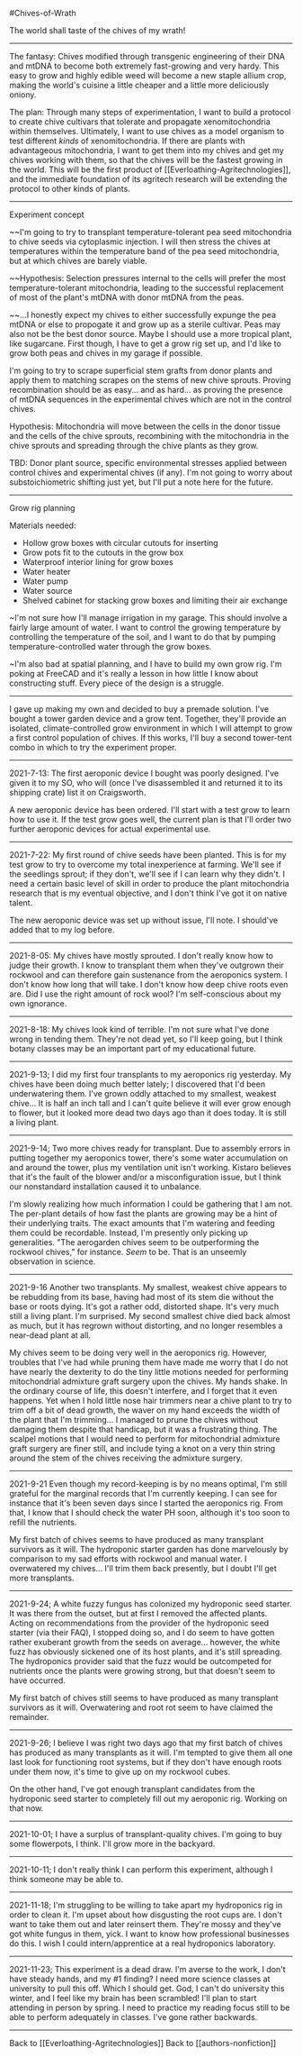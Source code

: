 #Chives-of-Wrath

The world shall taste of the chives of my wrath!

---
The fantasy:  Chives modified through transgenic engineering of their DNA and mtDNA to become both extremely fast-growing and very hardy.  This easy to grow and highly edible weed will become a new staple allium crop, making the world's cuisine a little cheaper and a little more deliciously oniony.

The plan:  Through many steps of experimentation, I want to build a protocol to create chive cultivars that tolerate and propagate xenomitochondria within themselves.  Ultimately, I want to use chives as a model organism to test different *kinds* of xenomitochondria.  If there are plants with advantageous mitochondria, I want to get them into my chives and get my chives working with them, so that the chives will be the fastest growing in the world.  This will be the first product of [[Everloathing-Agritechnologies]], and the immediate foundation of its agritech research will be extending the protocol to other kinds of plants.

---
Experiment concept

~~I'm going to try to transplant temperature-tolerant pea seed mitochondria to chive seeds via cytoplasmic injection.  I will then stress the chives at temperatures within the temperature band of the pea seed mitochondria, but at which chives are barely viable.

~~Hypothesis:  Selection pressures internal to the cells will prefer the most temperature-tolerant mitochondria, leading to the successful replacement of most of the plant's mtDNA with donor mtDNA from the peas.

~~...I honestly expect my chives to either successfully expunge the pea mtDNA or else to propogate it and grow up as a sterile cultivar.  Peas may also not be the best donor source.  Maybe I should use a more tropical plant, like sugarcane.  First though, I have to get a grow rig set up, and I'd like to grow both peas and chives in my garage if possible.

I'm going to try to scrape superficial stem grafts from donor plants and apply them to matching scrapes on the stems of new chive sprouts.  Proving recombination should be as easy... and as hard... as proving the presence of mtDNA sequences in the experimental chives which are not in the control chives.

Hypothesis:  Mitochondria will move between the cells in the donor tissue and the cells of the chive sprouts, recombining with the mitochondria in the chive sprouts and spreading through the chive plants as they grow.

TBD:  Donor plant source, specific environmental stresses applied between control chives and experimental chives (if any).  I'm not going to worry about substoichiometric shifting just yet, but I'll put a note here for the future.

---
Grow rig planning

Materials needed:
- Hollow grow boxes with circular cutouts for inserting 
- Grow pots fit to the cutouts in the grow box
- Waterproof interior lining for grow boxes
- Water heater
- Water pump
- Water source
- Shelved cabinet for stacking grow boxes and limiting their air exchange

~I'm not sure how I'll manage irrigation in my garage.  This should involve a fairly large amount of water.  I want to control the growing temperature by controlling the temperature of the soil, and I want to do that by pumping temperature-controlled water through the grow boxes.

~I'm also bad at spatial planning, and I have to build my own grow rig.  I'm poking at FreeCAD and it's really a lesson in how little I know about constructing stuff.  Every piece of the design is a struggle.

---
I gave up making my own and decided to buy a premade solution.  I've bought a tower garden device and a grow tent.  Together, they'll provide an isolated, climate-controlled grow environment in which I will attempt to grow a first control population of chives.  If this works, I'll buy a second tower-tent combo in which to try the experiment proper.

---
2021-7-13:
The first aeroponic device I bought was poorly designed.  I've given it to my SO, who will (once I've disassembled it and returned it to its shipping crate) list it on Craigsworth.

A new aeroponic device has been ordered.  I'll start with a test grow to learn how to use it.  If the test grow goes well, the current plan is that I'll order two further aeroponic devices for actual experimental use.

---
2021-7-22:
My first round of chive seeds have been planted.  This is for my test grow to try to overcome my total inexperience at farming.  We'll see if the seedlings sprout; if they don't, we'll see if I can learn why they didn't.  I need a certain basic level of skill in order to produce the plant mitochondria research that is my eventual objective, and I don't think I've got it on native talent.

The new aeroponic device was set up without issue, I'll note.  I should've added that to my log before.

---
2021-8-05:
My chives have mostly sprouted.  I don't really know how to judge their growth.  I know to transplant them when they've outgrown their rockwool and can therefore gain sustenance from the aeroponics system.  I don't know how long that will take.  I don't know how deep chive roots even are.  Did I use the right amount of rock wool?  I'm self-conscious about my own ignorance.

---
2021-8-18:
My chives look kind of terrible.  I'm not sure what I've done wrong in tending them.  They're not dead yet, so I'll keep going, but I think botany classes may be an important part of my educational future.

---
2021-9-13;
I did my first four transplants to my aeroponics rig yesterday.  My chives have been doing much better lately; I discovered that I'd been underwatering them.  I've grown oddly attached to my smallest, weakest chive...  It is half an inch tall and I can't quite believe it will ever grow enough to flower, but it looked more dead two days ago than it does today.  It is still a living plant.

---
2021-9-14;
Two more chives ready for transplant.  Due to assembly errors in putting together my aeroponics tower, there's some water accumulation on and around the tower, plus my ventilation unit isn't working.  Kistaro believes that it's the fault of the blower and/or a misconfiguration issue, but I think our nonstandard installation caused it to unbalance.

I'm slowly realizing how much information I could be gathering that I am not.  The per-plant details of how fast the plants are growing may be a hint of their underlying traits.  The exact amounts that I'm watering and feeding them could be recordable.  Instead, I'm presently only picking up generalities.  "The aerogarden chives seem to be outperforming the rockwool chives," for instance.  *Seem* to be.  That is an unseemly observation in science.

---
2021-9-16
Another two transplants.  My smallest, weakest chive appears to be rebudding from its base, having had most of its stem die without the base or roots dying.  It's got a rather odd, distorted shape.  It's very much still a living plant.  I'm surprised.  My second smallest chive died back almost as much, but it has regrown without distorting, and no longer resembles a near-dead plant at all.

My chives seem to be doing very well in the aeroponics rig.  However, troubles that I've had while pruning them have made me worry that I do not have nearly the dexterity to do the tiny little motions needed for performing mitochondrial admixture graft surgery upon the chives.  My hands shake.  In the ordinary course of life, this doesn't interfere, and I forget that it even happens.  Yet when I hold little nose hair trimmers near a chive plant to try to trim off a bit of dead growth, the waver on my hand exceeds the width of the plant that I'm trimming...  I managed to prune the chives without damaging them despite that handicap, but it was a frustrating thing.  The scalpel motions that I would need to perform for mitochondrial admixture graft surgery are finer still, and include tying a knot on a very thin string around the stem of the chives receiving the admixture surgery.

---
2021-9-21
Even though my record-keeping is by no means optimal, I'm still grateful for the marginal records that I'm currently keeping.  I can see for instance that it's been seven days since I started the aeroponics rig.  From that, I know that I should check the water PH soon, although it's too soon to refill the nutrients.

My first batch of chives seems to have produced as many transplant survivors as it will.  The hydroponic starter garden has done marvelously by comparison to my sad efforts with rockwool and manual water.  I overwatered my chives...  I'll trim them back presently, but I doubt I'll get more transplants.

---
2021-9-24;
A white fuzzy fungus has colonized my hydroponic seed starter.  It was there from the outset, but at first I removed the affected plants.  Acting on recommendations from the provider of the hydroponic seed starter (via their FAQ), I stopped doing so, and I do seem to have gotten rather exuberant growth from the seeds on average... however, the white fuzz has obviously sickened one of its host plants, and it's still spreading.  The hydroponics provider said that the fuzz would be outcompeted for nutrients once the plants were growing strong, but that doesn't seem to have occurred.

My first batch of chives still seems to have produced as many transplant survivors as it will.  Overwatering and root rot seem to have claimed the remainder.

---
2021-9-26;
I believe I was right two days ago that my first batch of chives has produced as many transplants as it will.  I'm tempted to give them all one last look for functioning root systems, but if they don't have enough roots under them now, it's time to give up on my rockwool cubes.

On the other hand, I've got enough transplant candidates from the hydroponic seed starter to completely fill out my aeroponic rig.  Working on that now.

---
2021-10-01;
I have a surplus of transplant-quality chives.  I'm going to buy some flowerpots, I think.  I'll grow more in the backyard.

---
2021-10-11;
I don't really think I can perform this experiment, although I think someone may be able to.

---
2021-11-18;
I'm struggling to be willing to take apart my hydroponics rig in order to clean it.  I'm upset about how disgusting the root cups are.  I don't want to take them out and later reinsert them.  They're mossy and they've got white fungus in them, yick.  I want to know how professional businesses do this.  I wish I could intern/apprentice at a real hydroponics laboratory.

---
2021-11-23;
This experiment is a dead draw.  I'm averse to the work, I don't have steady hands, and my #1 finding?  I need more science classes at university to pull this off.  Which I should get.  God, I can't do university this winter, and I feel like my brain has been scrambled!  I'll plan to start attending in person by spring.  I need to practice my reading focus still to be able to perform adequately in classes.  I've gone rather backwards.

---
Back to [[Everloathing-Agritechnologies]]
Back to [[authors-nonfiction]]